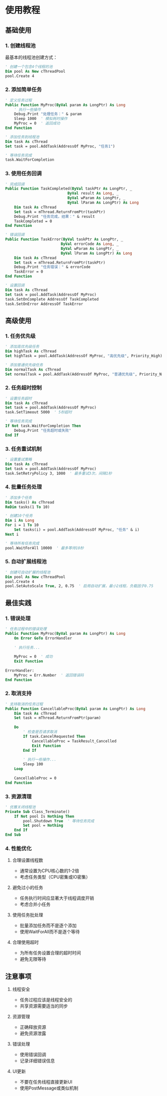# 使用教程

## 基础使用

### 1. 创建线程池

最基本的线程池创建方式：

```vb
' 创建一个包含4个线程的池
Dim pool As New cThreadPool
pool.Create 4
```

### 2. 添加简单任务

```vb
' 定义任务过程
Public Function MyProc(ByVal param As LongPtr) As Long
    ' 执行一些操作
    Debug.Print "处理任务：" & param
    Sleep 1000  ' 模拟耗时操作
    MyProc = 0  ' 返回成功
End Function

' 添加任务到线程池
Dim task As cThread
Set task = pool.AddTask(AddressOf MyProc, "任务1")

' 等待任务完成
task.WaitForCompletion
```

### 3. 使用任务回调

```vb
' 完成回调
Public Function TaskCompleted(ByVal taskPtr As LongPtr, _
                            ByVal result As Long, _
                            ByVal wParam As LongPtr, _
                            ByVal lParam As LongPtr) As Long
    Dim task As cThread
    Set task = mThread.ReturnFromPtr(taskPtr)
    Debug.Print "任务完成，结果：" & result
    TaskCompleted = 0
End Function

' 错误回调
Public Function TaskError(ByVal taskPtr As LongPtr, _
                         ByVal errorCode As Long, _
                         ByVal wParam As LongPtr, _
                         ByVal lParam As LongPtr) As Long
    Dim task As cThread
    Set task = mThread.ReturnFromPtr(taskPtr)
    Debug.Print "任务错误：" & errorCode
    TaskError = 0
End Function

' 设置回调
Dim task As cThread
Set task = pool.AddTask(AddressOf MyProc)
task.SetOnComplete AddressOf TaskCompleted
task.SetOnError AddressOf TaskError
```

## 高级使用

### 1. 任务优先级

```vb
' 添加高优先级任务
Dim highTask As cThread
Set highTask = pool.AddTask(AddressOf MyProc, "高优先级", Priority_High)

' 添加普通优先级任务
Dim normalTask As cThread
Set normalTask = pool.AddTask(AddressOf MyProc, "普通优先级", Priority_Normal)
```

### 2. 任务超时控制

```vb
' 设置任务超时
Dim task As cThread
Set task = pool.AddTask(AddressOf MyProc)
task.SetTimeout 5000  ' 5秒超时

' 等待任务完成
If Not task.WaitForCompletion Then
    Debug.Print "任务超时或失败"
End If
```

### 3. 任务重试机制

```vb
' 设置重试策略
Dim task As cThread
Set task = pool.AddTask(AddressOf MyProc)
task.SetRetryPolicy 3, 1000  ' 最多重试3次，间隔1秒
```

### 4. 批量任务处理

```vb
' 添加多个任务
Dim tasks() As cThread
ReDim tasks(1 To 10)

' 创建10个任务
Dim i As Long
For i = 1 To 10
    Set tasks(i) = pool.AddTask(AddressOf MyProc, "任务" & i)
Next i

' 等待所有任务完成
pool.WaitForAll 10000  ' 最多等待10秒
```

### 5. 自动扩展线程池

```vb
' 创建可自动扩展的线程池
Dim pool As New cThreadPool
pool.Create 4
pool.SetAutoScale True, 2, 0.75  ' 启用自动扩展，最小2线程，负载因子0.75
```

## 最佳实践

### 1. 错误处理

```vb
' 任务过程中的错误处理
Public Function MyProc(ByVal param As LongPtr) As Long
    On Error GoTo ErrorHandler
    
    ' 执行任务...
    
    MyProc = 0  ' 成功
    Exit Function
    
ErrorHandler:
    MyProc = Err.Number  ' 返回错误码
End Function
```

### 2. 取消支持

```vb
' 支持取消的任务过程
Public Function CancellableProc(ByVal param As LongPtr) As Long
    Dim task As cThread
    Set task = mThread.ReturnFromPtr(param)
    
    Do
        ' 检查是否请求取消
        If task.CancelRequested Then
            CancellableProc = TaskResult_Cancelled
            Exit Function
        End If
        
        ' 执行一些操作...
        Sleep 100
    Loop
    
    CancellableProc = 0
End Function
```

### 3. 资源清理

```vb
' 优雅关闭线程池
Private Sub Class_Terminate()
    If Not pool Is Nothing Then
        pool.Shutdown True  ' 等待任务完成
        Set pool = Nothing
    End If
End Sub
```

### 4. 性能优化

1. 合理设置线程数
   - 通常设置为CPU核心数的1-2倍
   - 考虑任务类型（CPU密集或IO密集）

2. 避免过小的任务
   - 任务执行时间应显著大于线程调度开销
   - 考虑合并小任务

3. 使用任务批处理
   - 批量添加任务而不是逐个添加
   - 使用WaitForAll而不是逐个等待

4. 合理使用超时
   - 为所有任务设置合理的超时时间
   - 避免无限等待

## 注意事项

1. 线程安全
   - 任务过程应该是线程安全的
   - 共享资源需要适当的同步
   
2. 资源管理
   - 正确释放资源
   - 避免资源泄露
   
3. 错误处理
   - 使用错误回调
   - 记录详细错误信息
   
4. UI更新
   - 不要在任务线程直接更新UI
   - 使用PostMessage或类似机制
